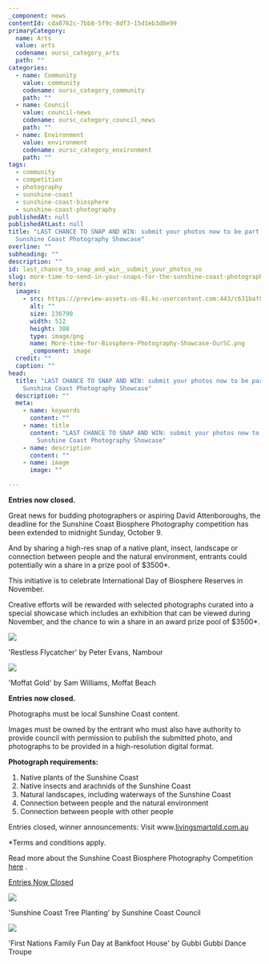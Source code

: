 ```yaml
---
_component: news
contentId: cda8762c-7bb8-5f9c-8df3-15d1eb3d8e99
primaryCategory:
  name: Arts
  value: arts
  codename: oursc_category_arts
  path: ""
categories:
  - name: Community
    value: community
    codename: oursc_category_community
    path: ""
  - name: Council
    value: council-news
    codename: oursc_category_council_news
    path: ""
  - name: Environment
    value: environment
    codename: oursc_category_environment
    path: ""
tags:
  - community
  - competition
  - photography
  - sunshine-coast
  - sunshine-coast-biosphere
  - sunshine-coast-photography
publishedAt: null
publishedAtLast: null
title: "LAST CHANCE TO SNAP AND WIN: submit your photos now to be part of the
  Sunshine Coast Photography Showcase"
overline: ""
subheading: ""
description: ""
id: last_chance_to_snap_and_win__submit_your_photos_no
slug: more-time-to-send-in-your-snaps-for-the-sunshine-coast-photography-showcase
hero:
  images:
    - src: https://preview-assets-us-01.kc-usercontent.com:443/c631baf8-1b46-001f-580c-d0001b68b4a8/9cc55276-ec0d-4269-a178-bdc6361a0872/More-time-for-Biosphere-Photography-Showcase-OurSC.png
      alt: ""
      size: 236790
      width: 512
      height: 308
      type: image/png
      name: More-time-for-Biosphere-Photography-Showcase-OurSC.png
      _component: image
  credit: ""
  caption: ""
head:
  title: "LAST CHANCE TO SNAP AND WIN: submit your photos now to be part of the
    Sunshine Coast Photography Showcase"
  description: ""
  meta:
    - name: keywords
      content: ""
    - name: title
      content: "LAST CHANCE TO SNAP AND WIN: submit your photos now to be part of the
        Sunshine Coast Photography Showcase"
    - name: description
      content: ""
    - name: image
      image: ""

---
```

**Entries now closed.**

Great news for budding photographers or aspiring David Attenboroughs, the deadline for the Sunshine Coast Biosphere Photography competition has been extended to midnight Sunday, October 9.

And by sharing a high-res snap of a native plant, insect, landscape or connection between people and the natural environment, entrants could potentially win a share in a prize pool of $3500\*.

This initiative is to celebrate International Day of Biosphere Reserves in November.

Creative efforts will be rewarded with selected photographs curated into a special showcase which includes an exhibition that can be viewed during November, and the chance to win a share in an award prize pool of $3500\*.

![](https://preview-assets-us-01.kc-usercontent.com:443/c631baf8-1b46-001f-580c-d0001b68b4a8/1fa69ffb-5d9e-440f-a0a1-e7a84af85f02/Image-2-Peter-Evans-Restless-Flycatcher_Nambour-1024x683.jpg)

'Restless Flycatcher' by Peter Evans, Nambour

![](https://preview-assets-us-01.kc-usercontent.com:443/c631baf8-1b46-001f-580c-d0001b68b4a8/4cd51d82-eb48-46cf-8090-4ce7711eda44/Image-1-Sam-Williams-Moffat-Gold_Moffat-Beach-1024x683.jpg)

'Moffat Gold' by Sam Williams, Moffat Beach

**Entries now closed.**

Photographs must be local Sunshine Coast content.

Images must be owned by the entrant who must also have authority to provide council with permission to publish the submitted photo, and photographs to be provided in a high-resolution digital format.

**Photograph requirements:**

1.  Native plants of the Sunshine Coast
2.  Native insects and arachnids of the Sunshine Coast
3.  Natural landscapes, including waterways of the Sunshine Coast
4.  Connection between people and the natural environment
5.  Connection between people with other people

Entries closed, winner announcements: Visit www.[livingsmartqld.com.au](https://www.livingsmartqld.com.au/sunshine-coast-biosphere-2022-photo-exhibition)
 

\*Terms and conditions apply. 

Read more about the Sunshine Coast Biosphere Photography Competition [here](https://oursc.com.au/community/captured-through-the-eye-of-a-lens-enter-our-sunshine-coast-biosphere-photography-showcase)
.

[Entries Now Closed](https://www.livingsmartqld.com.au/sunshine-coast-biosphere-2022-photo-exhibition/)


![](https://preview-assets-us-01.kc-usercontent.com:443/c631baf8-1b46-001f-580c-d0001b68b4a8/87e65e5a-47a1-438d-af3a-8942bf7ae87d/Image-3-%C2%A9-Sunshine-Coast-Council-tree-planting-1024x683.jpg)

'Sunshine Coast Tree Planting' by Sunshine Coast Council

![](https://preview-assets-us-01.kc-usercontent.com:443/c631baf8-1b46-001f-580c-d0001b68b4a8/57ec44f6-ff85-4537-a3f0-5416d1471642/Image-4%C2%A9-Sunshine-Coast-Council-Gubbi-Gubbi-dance-troupe-dancing-at-the-2021-First-Nations-Family-Fun-Day-at-Bankfoot-House-1024x626.jpg)

'First Nations Family Fun Day at Bankfoot House' by Gubbi Gubbi Dance Troupe
